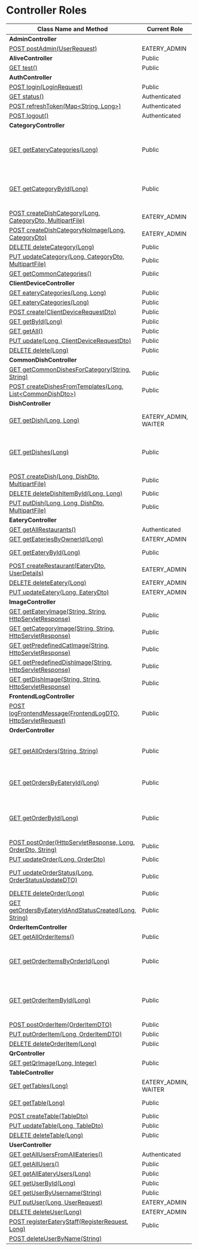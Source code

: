 # Controller Roles

| Class Name and Method                                                                                                                        | Current Role         | Suggested Role                                       |
|----------------------------------------------------------------------------------------------------------------------------------------------|----------------------|------------------------------------------------------|
| **AdminController**                                                                                                                          |                      |                                                      |
| [POST postAdmin(UserRequest)](../src/main/java/az/qrfood/backend/user/controller/AdminController.java)                                       | EATERY_ADMIN         |                                                      |
| **AliveController**                                                                                                                          | Public               | Public                                               |
| [GET test()](../src/main/java/az/qrfood/backend/alive/controller/AliveController.java)                                                       | Public               | Public                                               |
| **AuthController**                                                                                                                           |                      |                                                      |
| [POST login(LoginRequest)](../src/main/java/az/qrfood/backend/auth/controller/AuthController.java)                                           | Public               | Public                                               |
| [GET status()](../src/main/java/az/qrfood/backend/auth/controller/AuthController.java)                                                       | Authenticated        | Authenticated                                        |
| [POST refreshToken(Map\<String, Long\>)](../src/main/java/az/qrfood/backend/auth/controller/AuthController.java)                             | Authenticated        | Authenticated                                        |
| [POST logout()](../src/main/java/az/qrfood/backend/auth/controller/AuthController.java)                                                      | Authenticated        | Authenticated                                        |
| **CategoryController**                                                                                                                       |                      |                                                      |
| [GET getEateryCategories(Long)](../src/main/java/az/qrfood/backend/category/controller/CategoryController.java)                              | Public               | CLIENT, EATERY_ADMIN, KITCHEN_ADMIN, WAITER, CASHIER |
| [GET getCategoryById(Long)](../src/main/java/az/qrfood/backend/category/controller/CategoryController.java)                                  | Public               | CLIENT, EATERY_ADMIN, KITCHEN_ADMIN, WAITER, CASHIER |
| [POST createDishCategory(Long, CategoryDto, MultipartFile)](../src/main/java/az/qrfood/backend/category/controller/CategoryController.java)  | EATERY_ADMIN         | EATERY_ADMIN,                                        |
| [POST createDishCategoryNoImage(Long, CategoryDto)](../src/main/java/az/qrfood/backend/category/controller/CategoryController.java)          | EATERY_ADMIN         | EATERY_ADMIN,                                        |
| [DELETE deleteCategory(Long)](../src/main/java/az/qrfood/backend/category/controller/CategoryController.java)                                | Public               | EATERY_ADMIN,                                        |
| [PUT updateCategory(Long, CategoryDto, MultipartFile)](../src/main/java/az/qrfood/backend/category/controller/CategoryController.java)       | Public               | EATERY_ADMIN,                                        |
| [GET getCommonCategories()](../src/main/java/az/qrfood/backend/category/controller/CategoryController.java)                                  | Public               | EATERY_ADMIN,                                        |
| **ClientDeviceController**                                                                                                                   |                      |                                                      |
| [GET eateryCategories(Long, Long)](../src/main/java/az/qrfood/backend/client/controller/ClientDeviceController.java)                         | Public               | CLIENT                                               |
| [GET eateryCategories(Long)](../src/main/java/az/qrfood/backend/client/controller/ClientDeviceController.java)                               | Public               | CLIENT                                               |
| [POST create(ClientDeviceRequestDto)](../src/main/java/az/qrfood/backend/client/controller/ClientDeviceController.java)                      | Public               | System                                               |
| [GET getById(Long)](../src/main/java/az/qrfood/backend/client/controller/ClientDeviceController.java)                                        | Public               | System                                               |
| [GET getAll()](../src/main/java/az/qrfood/backend/client/controller/ClientDeviceController.java)                                             | Public               | System                                               |
| [PUT update(Long, ClientDeviceRequestDto)](../src/main/java/az/qrfood/backend/client/controller/ClientDeviceController.java)                 | Public               | System                                               |
| [DELETE delete(Long)](../src/main/java/az/qrfood/backend/client/controller/ClientDeviceController.java)                                      | Public               | System                                               |
| **CommonDishController**                                                                                                                     |                      |                                                      |
| [GET getCommonDishesForCategory(String, String)](../src/main/java/az/qrfood/backend/dish/controller/CommonDishController.java)               | Public               | EATERY_ADMIN,                                        |
| [POST createDishesFromTemplates(Long, List\<CommonDishDto\>)](../src/main/java/az/qrfood/backend/dish/controller/CommonDishController.java)  | Public               | EATERY_ADMIN,                                        |
| **DishController**                                                                                                                           |                      |                                                      |
| [GET getDish(Long, Long)](../src/main/java/az/qrfood/backend/dish/controller/DishController.java)                                            | EATERY_ADMIN, WAITER | EATERY_ADMIN, KITCHEN_ADMIN, WAITER,                 |
| [GET getDishes(Long)](../src/main/java/az/qrfood/backend/dish/controller/DishController.java)                                                | Public               | CLIENT, EATERY_ADMIN, KITCHEN_ADMIN, WAITER, CASHIER |
| [POST createDish(Long, DishDto, MultipartFile)](../src/main/java/az/qrfood/backend/dish/controller/DishController.java)                      | Public               | EATERY_ADMIN,                                        |
| [DELETE deleteDishItemById(Long, Long)](../src/main/java/az/qrfood/backend/dish/controller/DishController.java)                              | Public               | EATERY_ADMIN,                                        |
| [PUT putDish(Long, Long, DishDto, MultipartFile)](../src/main/java/az/qrfood/backend/dish/controller/DishController.java)                    | Public               | EATERY_ADMIN,                                        |
| **EateryController**                                                                                                                         |                      |                                                      |
| [GET getAllRestaurants()](../src/main/java/az/qrfood/backend/eatery/controller/EateryController.java)                                        | Authenticated        |                                                      |
| [GET getEateriesByOwnerId(Long)](../src/main/java/az/qrfood/backend/eatery/controller/EateryController.java)                                 | EATERY_ADMIN         |                                                      |
| [GET getEateryById(Long)](../src/main/java/az/qrfood/backend/eatery/controller/EateryController.java)                                        | Public               | CLIENT, EATERY_ADMIN,                                |
| [POST createRestaurant(EateryDto, UserDetails)](../src/main/java/az/qrfood/backend/eatery/controller/EateryController.java)                  | EATERY_ADMIN         |                                                      |
| [DELETE deleteEatery(Long)](../src/main/java/az/qrfood/backend/eatery/controller/EateryController.java)                                      | EATERY_ADMIN         |                                                      |
| [PUT updateEatery(Long, EateryDto)](../src/main/java/az/qrfood/backend/eatery/controller/EateryController.java)                              | EATERY_ADMIN         | EATERY_ADMIN,                                        |
| **ImageController**                                                                                                                          |                      |                                                      |
| [GET getEateryImage(String, String, HttpServletResponse)](../src/main/java/az/qrfood/backend/image/controller/ImageController.java)          | Public               | Public                                               |
| [GET getCategoryImage(String, String, HttpServletResponse)](../src/main/java/az/qrfood/backend/image/controller/ImageController.java)        | Public               | Public                                               |
| [GET getPredefinedCatImage(String, HttpServletResponse)](../src/main/java/az/qrfood/backend/image/controller/ImageController.java)           | Public               | Public                                               |
| [GET getPredefinedDishImage(String, HttpServletResponse)](../src/main/java/az/qrfood/backend/image/controller/ImageController.java)          | Public               | Public                                               |
| [GET getDishImage(String, String, HttpServletResponse)](../src/main/java/az/qrfood/backend/image/controller/ImageController.java)            | Public               | Public                                               |
| **FrontendLogController**                                                                                                                    |                      |                                                      |
| [POST logFrontendMessage(FrontendLogDTO, HttpServletRequest)](../src/main/java/az/qrfood/backend/log/controller/FrontendLogController.java)  | Public               | System                                               |
| **OrderController**                                                                                                                          |                      |                                                      |
| [GET getAllOrders(String, String)](../src/main/java/az/qrfood/backend/order/controller/OrderController.java)                                 | Public               | EATERY_ADMIN, KITCHEN_ADMIN, WAITER, CASHIER,        |
| [GET getOrdersByEateryId(Long)](../src/main/java/az/qrfood/backend/order/controller/OrderController.java)                                    | Public               | EATERY_ADMIN, KITCHEN_ADMIN, WAITER, CASHIER,        |
| [GET getOrderById(Long)](../src/main/java/az/qrfood/backend/order/controller/OrderController.java)                                           | Public               | CLIENT, EATERY_ADMIN, KITCHEN_ADMIN, WAITER, CASHIER |
| [POST postOrder(HttpServletResponse, Long, OrderDto, String)](../src/main/java/az/qrfood/backend/order/controller/OrderController.java)      | Public               | CLIENT                                               |
| [PUT updateOrder(Long, OrderDto)](../src/main/java/az/qrfood/backend/order/controller/OrderController.java)                                  | Public               | EATERY_ADMIN                                         |
| [PUT updateOrderStatus(Long, OrderStatusUpdateDTO)](../src/main/java/az/qrfood/backend/order/controller/OrderController.java)                | Public               | EATERY_ADMIN, KITCHEN_ADMIN, WAITER,                 |
| [DELETE deleteOrder(Long)](../src/main/java/az/qrfood/backend/order/controller/OrderController.java)                                         | Public               | EATERY_ADMIN                                         |
| [GET getOrdersByEateryIdAndStatusCreated(Long, String)](../src/main/java/az/qrfood/backend/order/controller/OrderController.java)            | Public               | CLIENT                                               |
| **OrderItemController**                                                                                                                      |                      |                                                      |
| [GET getAllOrderItems()](../src/main/java/az/qrfood/backend/orderitem/controller/OrderItemController.java)                                   | Public               | EATERY_ADMIN,                                        |
| [GET getOrderItemsByOrderId(Long)](../src/main/java/az/qrfood/backend/orderitem/controller/OrderItemController.java)                         | Public               | CLIENT, EATERY_ADMIN, KITCHEN_ADMIN, WAITER, CASHIER |
| [GET getOrderItemById(Long)](../src/main/java/az/qrfood/backend/orderitem/controller/OrderItemController.java)                               | Public               | CLIENT, EATERY_ADMIN, KITCHEN_ADMIN, WAITER, CASHIER |
| [POST postOrderItem(OrderItemDTO)](../src/main/java/az/qrfood/backend/orderitem/controller/OrderItemController.java)                         | Public               | EATERY_ADMIN                                         |
| [PUT putOrderItem(Long, OrderItemDTO)](../src/main/java/az/qrfood/backend/orderitem/controller/OrderItemController.java)                     | Public               | EATERY_ADMIN                                         |
| [DELETE deleteOrderItem(Long)](../src/main/java/az/qrfood/backend/orderitem/controller/OrderItemController.java)                             | Public               | EATERY_ADMIN                                         |
| **QrController**                                                                                                                             |                      |                                                      |
| [GET getQrImage(Long, Integer)](../src/main/java/az/qrfood/backend/qr/controller/QrController.java)                                          | Public               | EATERY_ADMIN                                         |
| **TableController**                                                                                                                          |                      |                                                      |
| [GET getTables(Long)](../src/main/java/az/qrfood/backend/table/controller/TableController.java)                                              | EATERY_ADMIN, WAITER | EATERY_ADMIN                                         |
| [GET getTable(Long)](../src/main/java/az/qrfood/backend/table/controller/TableController.java)                                               | Public               | CLIENT, EATERY_ADMIN                                 |
| [POST createTable(TableDto)](../src/main/java/az/qrfood/backend/table/controller/TableController.java)                                       | Public               | EATERY_ADMIN                                         |
| [PUT updateTable(Long, TableDto)](../src/main/java/az/qrfood/backend/table/controller/TableController.java)                                  | Public               | EATERY_ADMIN                                         |
| [DELETE deleteTable(Long)](../src/main/java/az/qrfood/backend/table/controller/TableController.java)                                         | Public               | EATERY_ADMIN                                         |
| **UserController**                                                                                                                           |                      |                                                      |
| [GET getAllUsersFromAllEateries()](../src/main/java/az/qrfood/backend/user/controller/UserController.java)                                   | Authenticated        |                                                      |
| [GET getAllUsers()](../src/main/java/az/qrfood/backend/user/controller/UserController.java)                                                  | Public               |                                                      |
| [GET getAllEateryUsers(Long)](../src/main/java/az/qrfood/backend/user/controller/UserController.java)                                        | Public               | EATERY_ADMIN                                         |
| [GET getUserById(Long)](../src/main/java/az/qrfood/backend/user/controller/UserController.java)                                              | Public               | EATERY_ADMIN                                         |
| [GET getUserByUsername(String)](../src/main/java/az/qrfood/backend/user/controller/UserController.java)                                      | Public               | EATERY_ADMIN                                         |
| [PUT putUser(Long, UserRequest)](../src/main/java/az/qrfood/backend/user/controller/UserController.java)                                     | EATERY_ADMIN         | EATERY_ADMIN                                         |
| [DELETE deleteUser(Long)](../src/main/java/az/qrfood/backend/user/controller/UserController.java)                                            | EATERY_ADMIN         | EATERY_ADMIN                                         |
| [POST registerEateryStaff(RegisterRequest, Long)](../src/main/java/az/qrfood/backend/user/controller/UserController.java)                    | Public               | EATERY_ADMIN                                         |
| [POST deleteUserByName(String)](../src/main/java/az/qrfood/backend/user/controller/UserController.java)                                      |                      |                                                      |
